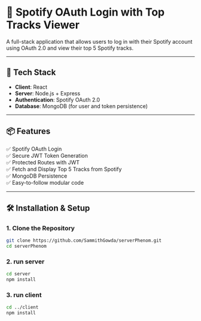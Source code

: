 # 🎵 Spotify OAuth Login with Top Tracks Viewer

A full-stack application that allows users to log in with their Spotify account using OAuth 2.0 and view their top 5 Spotify tracks.

---


## 🚀 Tech Stack

- **Client**: React  
- **Server**: Node.js + Express  
- **Authentication**: Spotify OAuth 2.0  
- **Database**: MongoDB (for user and token persistence)  

---

## 📦 Features

✅ Spotify OAuth Login  
✅ Secure JWT Token Generation  
✅ Protected Routes with JWT  
✅ Fetch and Display Top 5 Tracks from Spotify  
✅ MongoDB Persistence  
✅ Easy-to-follow modular code  

---

## 🛠️ Installation & Setup

### 1. Clone the Repository

```bash
git clone https://github.com/SammithGowda/serverPhenom.git
cd serverPhenom

```
### 2. run server
```bash
cd server
npm install

```

### 3. run client
```bash
cd ../client
npm install

```




